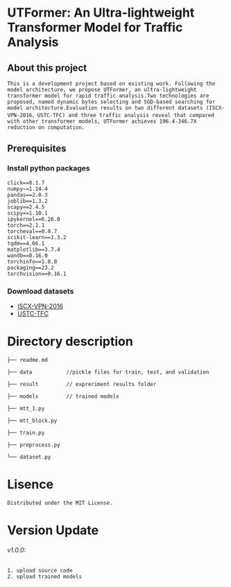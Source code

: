 # UTFormer: An Ultra-lightweight Transformer Model for Traffic Analysis
    
    
    
## About this project  
    This is a development project based on existing work. Following the model architecture, we propose UTFormer, an ultra-lightweight transformer model for rapid traffic analysis.Two technologies are proposed, named dynamic bytes selecting and SGD-based searching for model architecture.Evaluation results on two different datasets (ISCX-VPN-2016、USTC-TFC) and three traffic analysis reveal that compared with other transformer models, UTFormer achieves 196.4-346.7X reduction on computation.

 
## Prerequisites
### Install python packages

    click==8.1.7
    numpy~=1.24.4
    pandas==2.0.3
    joblib==1.3.2
    scapy==2.4.5
    scipy==1.10.1
    ipykernel==6.26.0
    torch==2.1.1
    torcheval==0.0.7
    scikit-learn==1.3.2
    tqdm==4.66.1
    matplotlib==3.7.4
    wandb==0.16.0
    torchinfo==1.8.0
    packaging==23.2
    torchvision==0.16.1

### Download datasets
- [ISCX-VPN-2016]("https://www.unb.ca/cic/datasets/vpn.html")
- [USTC-TFC]("https://github.com/yungshenglu/USTC-TFC2016")
 
# Directory description
    ├── readme.md           
    
    ├── data           //pickle files for train, test, and validation  
    
    ├── result         // expreriment results folder
    
    ├── models         // trained models

    ├── mtt_1.py         

    ├── mtt_block.py         

    ├── train.py         

    ├── preprocess.py         
    
    └── dataset.py           
 

 # Lisence
    Distributed under the MIT License. 
 
# Version Update
###### v1.0.0: 
    1. upload source code
    2. upload trained models
 
 
